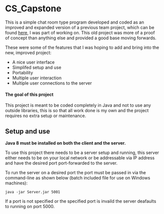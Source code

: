 # CS_Capstone
This is a simple chat room type program developed and coded as an improved and expanded version of a previous team project, which can be found [here](https://github.com/canevaa/CapstoneProject), I was part of working on. This old project was more of a proof of concept than anything else and provided a good base moving forwards.

These were some of the features that I was hoping to add and bring into the new, improved project:
* A nice user interface
* Simplifed setup and use
* Portability
* Multiple user interaction
* Multiple user connections to the server

#### The goal of this project
This project is meant to be coded completely in Java and not to use any outside libraries, this is so that all work done is my own and the project requires no extra setup or maintenance.

## Setup and use
**Java 8 must be installed on both the client and the server.**

To use this project there needs to be a server setup and running, this server either needs to be on your local network or be addressable via IP address and have the desired port port-forwarded to the server.

To run the server on a desired port the port must be passed in via the command-line as shown below (batch included file for use on Windows machines):
``` batch
java -jar Server.jar 5001
```
If a port is not specified or the specified port is invaild the server deafaults to running on port 5000.
